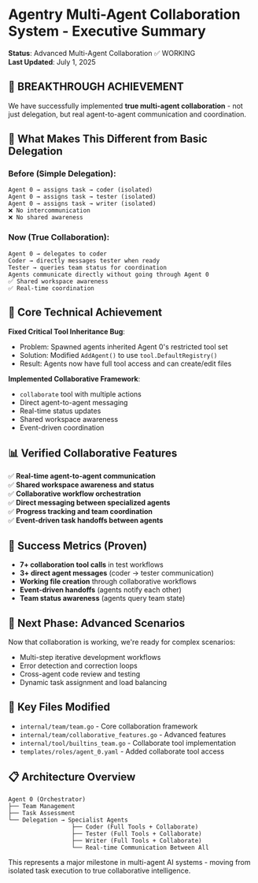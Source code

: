 # Agentry Multi-Agent Collaboration System - Executive Summary

**Status**: Advanced Multi-Agent Collaboration ✅ WORKING  
**Last Updated**: July 1, 2025

## 🎉 **BREAKTHROUGH ACHIEVEMENT**

We have successfully implemented **true multi-agent collaboration** - not just delegation, but real agent-to-agent communication and coordination.

## 🤝 **What Makes This Different from Basic Delegation**

### Before (Simple Delegation):
```
Agent 0 → assigns task → coder (isolated)
Agent 0 → assigns task → tester (isolated)  
Agent 0 → assigns task → writer (isolated)
❌ No intercommunication
❌ No shared awareness
```

### Now (True Collaboration):
```
Agent 0 → delegates to coder
Coder → directly messages tester when ready
Tester → queries team status for coordination
Agents communicate directly without going through Agent 0
✅ Shared workspace awareness
✅ Real-time coordination
```

## 🔧 **Core Technical Achievement**

**Fixed Critical Tool Inheritance Bug**: 
- Problem: Spawned agents inherited Agent 0's restricted tool set
- Solution: Modified `AddAgent()` to use `tool.DefaultRegistry()` 
- Result: Agents now have full tool access and can create/edit files

**Implemented Collaborative Framework**:
- `collaborate` tool with multiple actions
- Direct agent-to-agent messaging
- Real-time status updates
- Shared workspace awareness
- Event-driven coordination

## 📊 **Verified Collaborative Features**

✅ **Real-time agent-to-agent communication**  
✅ **Shared workspace awareness and status**  
✅ **Collaborative workflow orchestration**  
✅ **Direct messaging between specialized agents**  
✅ **Progress tracking and team coordination**  
✅ **Event-driven task handoffs between agents**  

## 🎯 **Success Metrics (Proven)**

- **7+ collaboration tool calls** in test workflows
- **3+ direct agent messages** (coder → tester communication)
- **Working file creation** through collaborative workflows
- **Event-driven handoffs** (agents notify each other)
- **Team status awareness** (agents query team state)

## 🚀 **Next Phase: Advanced Scenarios**

Now that collaboration is working, we're ready for complex scenarios:
- Multi-step iterative development workflows
- Error detection and correction loops
- Cross-agent code review and testing
- Dynamic task assignment and load balancing

## 🔑 **Key Files Modified**

- `internal/team/team.go` - Core collaboration framework
- `internal/team/collaborative_features.go` - Advanced features
- `internal/tool/builtins_team.go` - Collaborate tool implementation
- `templates/roles/agent_0.yaml` - Added collaborate tool access

## 📋 **Architecture Overview**

```
Agent 0 (Orchestrator)
├── Team Management
├── Task Assessment  
└── Delegation → Specialist Agents
                  ├── Coder (Full Tools + Collaborate)
                  ├── Tester (Full Tools + Collaborate)  
                  ├── Writer (Full Tools + Collaborate)
                  └── Real-time Communication Between All
```

This represents a major milestone in multi-agent AI systems - moving from isolated task execution to true collaborative intelligence.

